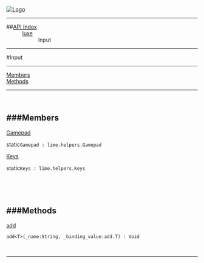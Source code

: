 
[![Logo](../../images/logo.png)](../../index.html)

---


##[API Index](../../api/index.html#luxe)   
&emsp;&emsp;&emsp;[luxe](./)   
&emsp;&emsp;&emsp;&emsp;&emsp;&emsp;Input

---

#Input


---


[Members](#Members)   
[Methods](#Methods)   


---

&nbsp;   

<a class="lift" name="Members" ></a>
###Members   
---
<a class="lift" name="Gamepad" href="#Gamepad">Gamepad</a>



<span class="inline-block static">static</span>`Gamepad : lime.helpers.Gamepad`

<span class="small_desc_flat">  </span>   

<a class="lift" name="Keys" href="#Keys">Keys</a>



<span class="inline-block static">static</span>`Keys : lime.helpers.Keys`

<span class="small_desc_flat">  </span>   

&nbsp;   

&nbsp;   

<a class="lift" name="Methods" ></a>
###Methods   
---
<a class="lift" name="add" href="#add">add</a>



`add<T>(_name:String, _binding_value:add.T) : Void`

<span class="small_desc_flat">  </span>   



&nbsp;
&nbsp;
&nbsp;

---  


&nbsp;   
&nbsp;   